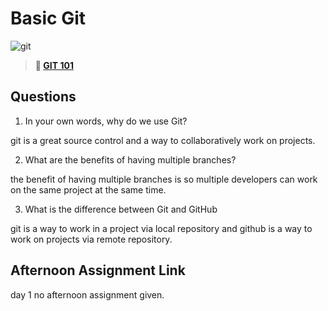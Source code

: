 # Basic Git

![git](https://git-scm.com/images/branching-illustration@2x.png)

> **📖 [GIT 101](https://codeworksacademy.com/fs-student-guide/resources/wk1/01-GIT/)**

## Questions

1. In your own words, why do we use Git?

git is a great source control and a way to collaboratively work on projects.

2. What are the benefits of having multiple branches?

the benefit of having multiple branches is so multiple developers can work on the same project at the same time.

3. What is the difference between Git and GitHub

git is a way to work in a project via local repository and github is a way to work on projects via remote repository.

## Afternoon Assignment Link

day 1 no afternoon assignment given.
